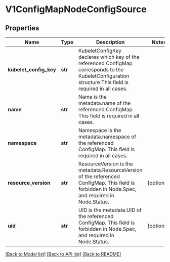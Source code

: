 # V1ConfigMapNodeConfigSource

## Properties
Name | Type | Description | Notes
------------ | ------------- | ------------- | -------------
**kubelet_config_key** | **str** | KubeletConfigKey declares which key of the referenced ConfigMap corresponds to the KubeletConfiguration structure This field is required in all cases. | 
**name** | **str** | Name is the metadata.name of the referenced ConfigMap. This field is required in all cases. | 
**namespace** | **str** | Namespace is the metadata.namespace of the referenced ConfigMap. This field is required in all cases. | 
**resource_version** | **str** | ResourceVersion is the metadata.ResourceVersion of the referenced ConfigMap. This field is forbidden in Node.Spec, and required in Node.Status. | [optional] 
**uid** | **str** | UID is the metadata.UID of the referenced ConfigMap. This field is forbidden in Node.Spec, and required in Node.Status. | [optional] 

[[Back to Model list]](../README.md#documentation-for-models) [[Back to API list]](../README.md#documentation-for-api-endpoints) [[Back to README]](../README.md)


